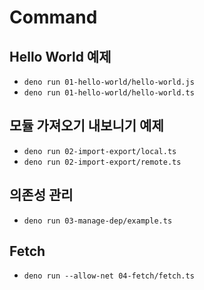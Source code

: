 # Command

## Hello World 예제

- `deno run 01-hello-world/hello-world.js`
- `deno run 01-hello-world/hello-world.ts`

## 모듈 가져오기 내보니기 예제

- `deno run 02-import-export/local.ts`
- `deno run 02-import-export/remote.ts`

## 의존성 관리

- `deno run 03-manage-dep/example.ts`

## Fetch

- `deno run --allow-net 04-fetch/fetch.ts`
